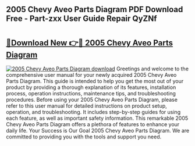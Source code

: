 ## 2005 Chevy Aveo Parts Diagram PDF Download Free - Part-zxx User Guide Repair QyZNf

# <h2><a href="http://dfo09v9.blite.top/?on=2005+Chevy+Aveo+Parts+Diagram">🔗Download New 👉🔴 2005 Chevy Aveo Parts Diagram</a></h2>

[![2005 Chevy Aveo Parts Diagram download](https://i.imgur.com/lujVjoI.png)](http://dfo09v9.blite.top/?on=2005+Chevy+Aveo+Parts+Diagram)
Greetings and welcome to the comprehensive user manual for your newly acquired 2005 Chevy Aveo Parts Diagram. This guide is intended to help you get the most out of your product by providing a thorough explanation of its features, installation process, operation instructions, maintenance tips, and troubleshooting procedures. Before using your 2005 Chevy Aveo Parts Diagram, please refer to this user manual for detailed instructions on product setup, operation, and troubleshooting. It includes step-by-step guides for using each feature, as well as important safety information. This remarkable 2005 Chevy Aveo Parts Diagram offers a plethora of features to enhance your daily life. Your Success is Our Goal 2005 Chevy Aveo Parts Diagram. We are committed to providing you with the tools and support you need.
